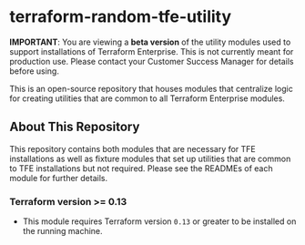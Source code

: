 # terraform-random-tfe-utility

**IMPORTANT**: You are viewing a **beta version** of the utility
modules used to support installations of Terraform Enterprise. This
is not currently meant for production use. Please contact your Customer
Success Manager for details before using.

This is an open-source repository that houses modules that centralize
logic for creating utilities that are common to all Terraform Enterprise
modules.

## About This Repository

This repository contains both modules that are necessary for TFE installations
as well as fixture modules that set up utilities that are common to TFE
installations but not required. Please see the READMEs of each module for
further details.

### Terraform version >= 0.13

* This module requires Terraform version `0.13` or greater to be installed on
the running machine.
